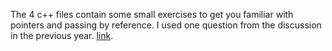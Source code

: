 The 4 c++ files contain some small exercises to get you familiar with pointers and passing by reference.
I used one question from the discussion in the previous year. [link](http://netlab.cs.ucla.edu/~schoi/cs32/notes/dis1.pdf).
